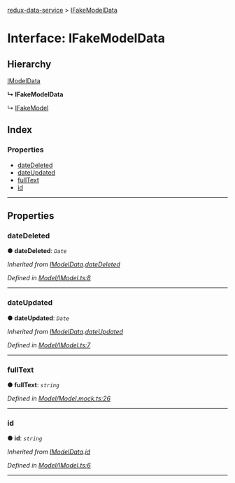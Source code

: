 [redux-data-service](../README.md) > [IFakeModelData](../interfaces/ifakemodeldata.md)

# Interface: IFakeModelData

## Hierarchy

 [IModelData](imodeldata.md)

**↳ IFakeModelData**

↳  [IFakeModel](ifakemodel.md)

## Index

### Properties

* [dateDeleted](ifakemodeldata.md#datedeleted)
* [dateUpdated](ifakemodeldata.md#dateupdated)
* [fullText](ifakemodeldata.md#fulltext)
* [id](ifakemodeldata.md#id)

---

## Properties

<a id="datedeleted"></a>

###  dateDeleted

**● dateDeleted**: *`Date`*

*Inherited from [IModelData](imodeldata.md).[dateDeleted](imodeldata.md#datedeleted)*

*Defined in [Model/IModel.ts:8](https://github.com/Rediker-Software/redux-data-service/blob/b03f489/src/Model/IModel.ts#L8)*

___
<a id="dateupdated"></a>

###  dateUpdated

**● dateUpdated**: *`Date`*

*Inherited from [IModelData](imodeldata.md).[dateUpdated](imodeldata.md#dateupdated)*

*Defined in [Model/IModel.ts:7](https://github.com/Rediker-Software/redux-data-service/blob/b03f489/src/Model/IModel.ts#L7)*

___
<a id="fulltext"></a>

###  fullText

**● fullText**: *`string`*

*Defined in [Model/Model.mock.ts:26](https://github.com/Rediker-Software/redux-data-service/blob/b03f489/src/Model/Model.mock.ts#L26)*

___
<a id="id"></a>

###  id

**● id**: *`string`*

*Inherited from [IModelData](imodeldata.md).[id](imodeldata.md#id)*

*Defined in [Model/IModel.ts:6](https://github.com/Rediker-Software/redux-data-service/blob/b03f489/src/Model/IModel.ts#L6)*

___

